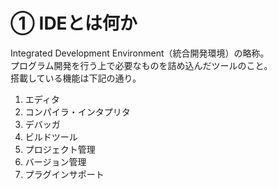 # ① IDEとは何か

Integrated Development Environment（統合開発環境）の略称。  
プログラム開発を行う上で必要なものを詰め込んだツールのこと。  
搭載している機能は下記の通り。  

1. エディタ
2. コンパイラ・インタプリタ
3. デバッガ
4. ビルドツール
5. プロジェクト管理
6. バージョン管理
7. プラグインサポート
